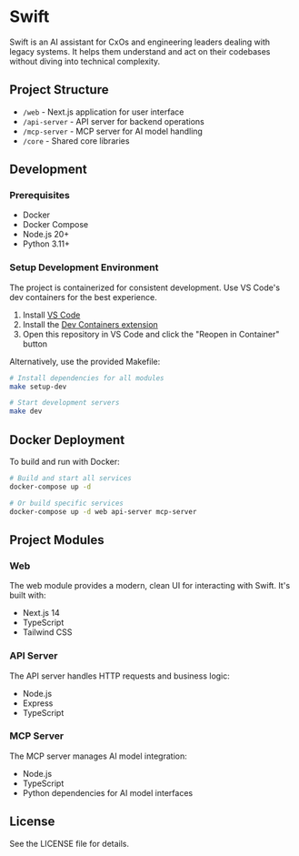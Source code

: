 # Swift

Swift is an AI assistant for CxOs and engineering leaders dealing with legacy systems. It helps them understand and act on their codebases without diving into technical complexity.

## Project Structure

- `/web` - Next.js application for user interface
- `/api-server` - API server for backend operations
- `/mcp-server` - MCP server for AI model handling
- `/core` - Shared core libraries

## Development

### Prerequisites

- Docker
- Docker Compose
- Node.js 20+
- Python 3.11+

### Setup Development Environment

The project is containerized for consistent development. Use VS Code's dev containers for the best experience.

1. Install [VS Code](https://code.visualstudio.com/)
2. Install the [Dev Containers extension](https://marketplace.visualstudio.com/items?itemName=ms-vscode-remote.remote-containers)
3. Open this repository in VS Code and click the "Reopen in Container" button

Alternatively, use the provided Makefile:

```bash
# Install dependencies for all modules
make setup-dev

# Start development servers
make dev
```

## Docker Deployment

To build and run with Docker:

```bash
# Build and start all services
docker-compose up -d

# Or build specific services
docker-compose up -d web api-server mcp-server
```

## Project Modules

### Web

The web module provides a modern, clean UI for interacting with Swift. It's built with:

- Next.js 14
- TypeScript
- Tailwind CSS

### API Server

The API server handles HTTP requests and business logic:

- Node.js
- Express
- TypeScript

### MCP Server

The MCP server manages AI model integration:

- Node.js
- TypeScript
- Python dependencies for AI model interfaces

## License

See the LICENSE file for details.
